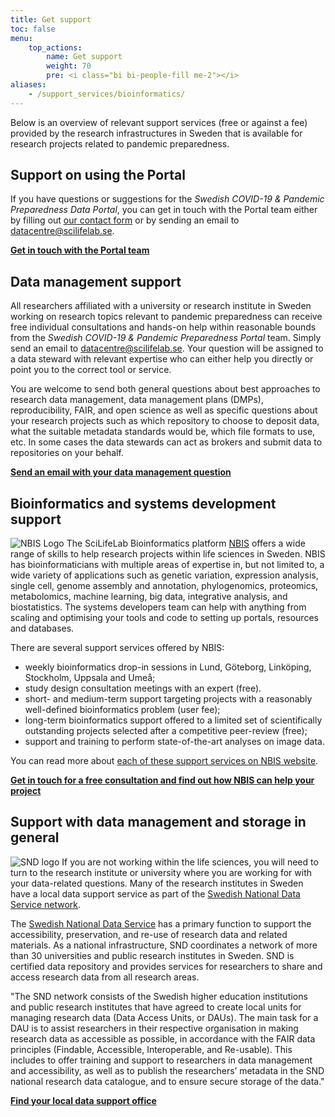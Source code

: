 ```yaml
---
title: Get support
toc: false
menu:
    top_actions:
        name: Get support
        weight: 70
        pre: <i class="bi bi-people-fill me-2"></i>
aliases:
    - /support_services/bioinformatics/
---
```


Below is an overview of relevant support services (free or against a fee) provided by the research infrastructures in Sweden that is available for research projects related to pandemic preparedness.

<h2><i class="bi bi-people-fill"></i> Support on using the Portal</h2>

If you have questions or suggestions for the *Swedish COVID-19 & Pandemic Preparedness Data Portal*, you can get in touch with the Portal team either by filling out [our contact form](/contact/) or by sending an email to <datacentre@scilifelab.se>.

<b><a href="/contact/">Get in touch with the Portal team <i class="bi bi-arrow-right-circle-fill"></i></a></b>

<h2><i class="bi bi-people-fill"></i> Data management support</h2>

All researchers affiliated with a university or research institute in Sweden working on research topics relevant to pandemic preparedness can receive free individual consultations and hands-on help within reasonable bounds from the *Swedish COVID-19 & Pandemic Preparedness Portal* team. Simply send an email to <datacentre@scilifelab.se>. Your question will be assigned to a data steward with relevant expertise who can either help you directly or point you to the correct tool or service.

You are welcome to send both general questions about best approaches to research data management, data management plans (DMPs), reproducibility, FAIR, and open science as well as specific questions about your research projects such as which repository to choose to deposit data, what the suitable metadata standards would be, which file formats to use, etc. In some cases the data stewards can act as brokers and submit data to repositories on your behalf.

<b><a href="mailto:datacentre@scilifelab.se">Send an email with your data management question <i class="bi bi-arrow-right-circle-fill"></i></a></b>

<h2><i class="bi bi-people-fill"></i> Bioinformatics and systems development support</h2>

![NBIS Logo](/img/logos/nbislogo-orange-txt.svg#floatright)
The SciLifeLab Bioinformatics platform [NBIS](https://nbis.se/) offers a wide range of skills to help research projects within life sciences in Sweden. NBIS has bioinformaticians with multiple areas of expertise in, but not limited to, a wide variety of applications such as genetic variation, expression analysis, single cell, genome assembly and annotation, phylogenomics, proteomics, metabolomics, machine learning, big data, integrative analysis, and biostatistics.
The systems developers team can help with anything from scaling and optimising your tools and code to setting up portals, resources and databases.

There are several support services offered by NBIS:

- weekly bioinformatics drop-in sessions in Lund, Göteborg, Linköping, Stockholm, Uppsala and Umeå;
- study design consultation meetings with an expert (free).
- short- and medium-term support targeting projects with a reasonably well-defined bioinformatics problem (user fee);
- long-term bioinformatics support offered to a limited set of scientifically outstanding projects selected after a competitive peer-review (free);
- support and training to perform state-of-the-art analyses on image data.

You can read more about [each of these support services on NBIS website](https://nbis.se/support/).

<b><a href="https://nbis.se/support/">Get in touch for a free consultation and find out how NBIS can help your project <i class="bi bi-arrow-right-circle-fill"></i></a></b>

<h2><i class="bi bi-people-fill"></i> Support with data management and storage in general</h2>

![SND logo](/img/logos/SND_logo_eng.png#floatright)
If you are not working within the life sciences, you will need to turn to the research institute or university where you are working for with your data-related questions. Many of the research institutes in Sweden have a local data support service as part of the [Swedish National Data Service network](https://snd.gu.se/en/about-us/snd-network).

The [Swedish National Data Service](https://snd.gu.se/en) has a primary function to support the accessibility, preservation, and re-use of research data and related materials. As a national infrastructure, SND coordinates a network of more than 30 universities and public research institutes in Sweden. SND is certified data repository and provides services for researchers to share and access research data from all research areas.

"The SND network consists of the Swedish higher education institutions and public research institutes that have agreed to create local units for managing research data (Data Access Units, or DAUs). The main task for a DAU is to assist researchers in their respective organisation in making research data as accessible as possible, in accordance with the FAIR data principles (Findable, Accessible, Interoperable, and Re-usable). This includes to offer training and support to researchers in data management and accessibility, as well as to publish the researchers’ metadata in the SND national research data catalogue, and to ensure secure storage of the data."

<b><a href="https://snd.gu.se/en/about-us/snd-network">Find your local data support office <i class="bi bi-arrow-right-circle-fill"></i></a></b>
